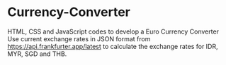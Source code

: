 # Currency-Converter
HTML, CSS and JavaScript codes to develop a Euro Currency Converter
Use current exchange rates in JSON format from https://api.frankfurter.app/latest to
calculate the exchange rates for IDR, MYR, SGD and THB.

